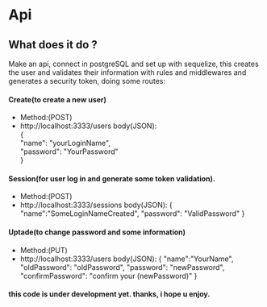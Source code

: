 # Api

## What does it do ?
Make an api, connect in postgreSQL and set up with sequelize,
this creates the user and validates their information with rules and middlewares and generates a security token,
doing some routes:
 #### Create(to create a new user)
 * Method:(POST)
 * http://localhost:3333/users 
 body(JSON):<br/>
{ <br/>
	"name": "yourLoginName", <br/>
	"password": "YourPassword" <br/>
}<br/>

 #### Session(for user log in and generate some token validation).
 * Method:(POST)
 * http://localhost:3333/sessions
 body(JSON):
 {
	"name":"SomeLoginNameCreated",
	"password": "ValidPassword"
}

 #### Uptade(to change password and some information)
 * Method:(PUT)
 * http://localhost:3333/users
 body(JSON):
 {
	"name":"YourName",
	"oldPassword": "oldPassword",
	"password": "newPassword",
	"confirmPassword": "confirm your (newPassword)"
}


 #### this code is under development yet. thanks, i hope u enjoy.






